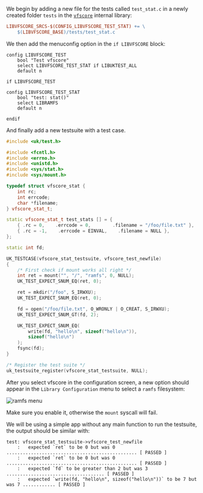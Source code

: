 We begin by adding a new file for the tests called `test_stat.c` in a newly created folder `tests` in the [`vfscore`](https://github.com/unikraft/unikraft/tree/staging/lib/vfscore) internal library:

```Makefile
LIBVFSCORE_SRCS-$(CONFIG_LIBVFSCORE_TEST_STAT) += \
    $(LIBVFSCORE_BASE)/tests/test_stat.c
```

We then add the menuconfig option in the `if LIBVFSCORE` block:

```KConfig
config LIBVFSCORE_TEST
    bool "Test vfscore"
    select LIBVFSCORE_TEST_STAT if LIBUKTEST_ALL
    default n

if LIBVFSCORE_TEST

config LIBVFSCORE_TEST_STAT
    bool "test: stat()"
    select LIBRAMFS
    default n

endif
```

And finally add a new testsuite with a test case.

```C++
#include <uk/test.h>

#include <fcntl.h>
#include <errno.h>
#include <unistd.h>
#include <sys/stat.h>
#include <sys/mount.h>

typedef struct vfscore_stat {
    int rc;
    int errcode;
    char *filename;
} vfscore_stat_t;

static vfscore_stat_t test_stats [] = {
    { .rc = 0,    .errcode = 0,        .filename = "/foo/file.txt" },
    { .rc = -1,    .errcode = EINVAL,    .filename = NULL },
};

static int fd;

UK_TESTCASE(vfscore_stat_testsuite, vfscore_test_newfile)
{
    /* First check if mount works all right */
    int ret = mount("", "/", "ramfs", 0, NULL);
    UK_TEST_EXPECT_SNUM_EQ(ret, 0);

    ret = mkdir("/foo", S_IRWXU);
    UK_TEST_EXPECT_SNUM_EQ(ret, 0);

    fd = open("/foo/file.txt", O_WRONLY | O_CREAT, S_IRWXU);
    UK_TEST_EXPECT_SNUM_GT(fd, 2);

    UK_TEST_EXPECT_SNUM_EQ(
        write(fd, "hello\n", sizeof("hello\n")),
        sizeof("hello\n")
    );
    fsync(fd);
}

/* Register the test suite */
uk_testsuite_register(vfscore_stat_testsuite, NULL);
```
After you select vfscore in the configuration screen, a new option should appear in the `Library Configuration` menu to select a `ramfs` filesystem:

![ramfs menu](/community/hackathons/sessions/testing-unikraft/images/menuconfig_ramfs_option.png)

Make sure you enable it, otherwise the `mount` syscall will fail.

We will be using a simple app without any main function to run the testsuite, the output should be similar with:

```
test: vfscore_stat_testsuite->vfscore_test_newfile
    :	expected `ret` to be 0 but was 0 ................................................ [ PASSED ]
    :	expected `ret` to be 0 but was 0 ................................................ [ PASSED ]
    :	expected `fd` to be greater than 2 but was 3 .................................... [ PASSED ]
    :	expected `write(fd, "hello\n", sizeof("hello\n"))` to be 7 but was 7 ............ [ PASSED ]
```
